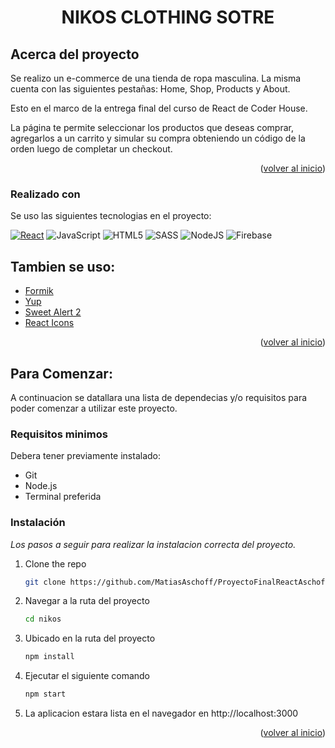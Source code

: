 
<a name="readme-top"></a>

  <h1 align="center">NIKOS CLOTHING SOTRE</h1>

## Acerca del proyecto

Se realizo un e-commerce de una tienda de ropa masculina. La misma cuenta con las siguientes pestañas: Home, Shop, Products y About.

Esto en el marco de la entrega final del curso de React de Coder House.

La página te permite seleccionar los productos que deseas comprar, agregarlos a un carrito y simular su compra obteniendo un código de la orden luego de completar un checkout.

<p align="right">(<a href="#readme-top">volver al inicio</a>)</p>


### Realizado con

Se uso las siguientes tecnologias en el proyecto:

[![React][React.js]][React-url]
![JavaScript](https://img.shields.io/badge/javascript-%23323330.svg?style=for-the-badge&logo=javascript&logoColor=%23F7DF1E)
![HTML5](https://img.shields.io/badge/html5-%23E34F26.svg?style=for-the-badge&logo=html5&logoColor=white)
![SASS](https://img.shields.io/badge/SASS-hotpink.svg?style=for-the-badge&logo=SASS&logoColor=white)
![NodeJS](https://img.shields.io/badge/node.js-6DA55F?style=for-the-badge&logo=node.js&logoColor=white)
![Firebase](https://img.shields.io/badge/firebase-%23039BE5.svg?style=for-the-badge&logo=firebase)

## Tambien se uso:

* [Formik](https://formik.org/)
* [Yup](https://github.com/jquense/yup)
* [Sweet Alert 2](https://sweetalert2.github.io/)
* [React Icons](https://react-icons.github.io/react-icons/search)
<p align="right">(<a href="#readme-top">volver al inicio</a>)</p>

## Para Comenzar:

A continuacion se datallara una lista de dependecias y/o requisitos para poder comenzar a utilizar este proyecto.

### Requisitos minimos

Debera tener previamente instalado:

* Git
* Node.js
* Terminal preferida
### Instalación

_Los pasos a seguir para realizar la instalacion correcta del proyecto._

1. Clone the repo
   ```sh
   git clone https://github.com/MatiasAschoff/ProyectoFinalReactAschoff
   ```
2. Navegar a la ruta del proyecto
    ```sh
   cd nikos
   ```
3. Ubicado en la ruta del proyecto
   ```sh
   npm install
   ```
4. Ejecutar el siguiente comando
   ```sh
   npm start
   ```
5. La aplicacion estara lista en el navegador en http://localhost:3000

<p align="right">(<a href="#readme-top">volver al inicio</a>)</p>


<!-- MARKDOWN LINKS & IMAGES -->
<!-- https://www.markdownguide.org/basic-syntax/#reference-style-links -->
[contributors-shield]: https://img.shields.io/github/contributors/othneildrew/Best-README-Template.svg?style=for-the-badge
[contributors-url]: https://github.com/othneildrew/Best-README-Template/graphs/contributors
[forks-shield]: https://img.shields.io/github/forks/othneildrew/Best-README-Template.svg?style=for-the-badge
[forks-url]: https://github.com/othneildrew/Best-README-Template/network/members
[stars-shield]: https://img.shields.io/github/stars/othneildrew/Best-README-Template.svg?style=for-the-badge
[stars-url]: https://github.com/othneildrew/Best-README-Template/stargazers
[issues-shield]: https://img.shields.io/github/issues/othneildrew/Best-README-Template.svg?style=for-the-badge
[issues-url]: https://github.com/othneildrew/Best-README-Template/issues
[license-shield]: https://img.shields.io/github/license/othneildrew/Best-README-Template.svg?style=for-the-badge
[license-url]: https://github.com/othneildrew/Best-README-Template/blob/master/LICENSE.txt
[linkedin-shield]: https://img.shields.io/badge/-LinkedIn-black.svg?style=for-the-badge&logo=linkedin&colorB=555
[linkedin-url]: https://linkedin.com/in/othneildrew
[product-screenshot]: https://res.cloudinary.com/dtpfo51rx/image/upload/v1669582969/swoosh/screenshots/React-App_z2omys.png
[Next.js]: https://img.shields.io/badge/next.js-000000?style=for-the-badge&logo=nextdotjs&logoColor=white
[Next-url]: https://nextjs.org/
[React.js]: https://img.shields.io/badge/React-20232A?style=for-the-badge&logo=react&logoColor=61DAFB
[React-url]: https://reactjs.org/


